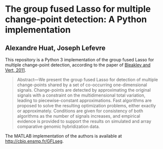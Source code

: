 # The group fused Lasso for multiple change-point detection: A Python implementation
## Alexandre Huat, Joseph Lefevre

This repository is a Python 3 implementation of the group fused Lasso for multiple change-point detection, according to the paper of [Bleakley and Vert, 2011][1].

> Abstract—We present the group fused Lasso for detection of multiple change-points shared by a set of co-occurring one-dimensional signals. Change-points are detected by approximating the original signals with a constraint on the multidimensional total variation, leading to piecewise-constant approximations. Fast algorithms are proposed to solve the resulting optimization problems, either exactly or approximately. Conditions are given for consistency of both algorithms as the number of signals increases, and empirical evidence is provided to support the results on simulated and array comparative genomic hybridization data.

The MATLAB implementation of the authors is available at http://cbio.ensmp.fr/GFLseg.

[1]: https://arxiv.org/abs/1106.4199
